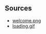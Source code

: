 ## Sources

- [welcome.png](https://www.clipartkey.com/view/xRiJb_welcome-clipart-banner-welcome-banner-clipart-free/)
- [loading.gif](https://www.behance.net/gallery/69321565/Best-Loading-Animations-Collection-For-Inspiration)
